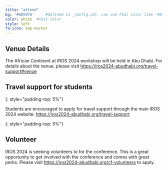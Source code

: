 ```yaml
---
title: "attend"
bg: '#6D597A'     #defined in _config.yml, can use html color like '#010101'
color: white  #text color
style: left
fa-icon: map-marker
---
```



## Venue Details

The African Continent at IROS 2024 workshop will be held in Abu Dhabi. For details about the venue, please visit <https://iros2024-abudhabi.org/travel-support#venue>

## Travel support for students
{: style="padding-top: 5%"}

Students are encouraged to apply for travel support through the main IROS 2024 website:
<https://iros2024-abudhabi.org/travel-support>

{: style="padding-top: 5%"}
## Volunteer

IROS 2024 is seeking volunteers to for the conference. This is a great opportunity to get involved with the conference and comes with great perks. Please visit <https://iros2024-abudhabi.org/cf-volunteers> to apply.
